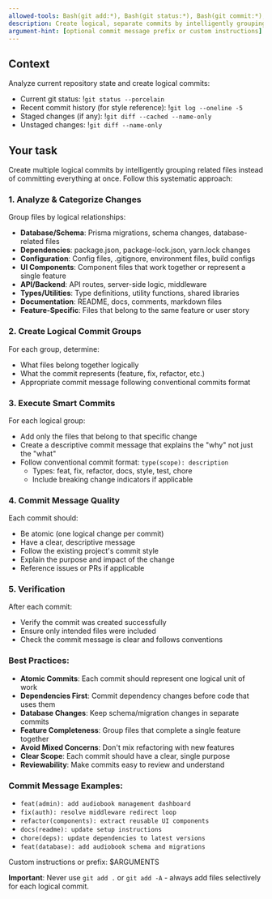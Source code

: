 ```yaml
---
allowed-tools: Bash(git add:*), Bash(git status:*), Bash(git commit:*), Bash(git diff:*), Bash(git log:*), Task
description: Create logical, separate commits by intelligently grouping related files
argument-hint: [optional commit message prefix or custom instructions]
---
```


## Context

Analyze current repository state and create logical commits:

- Current git status: !`git status --porcelain`
- Recent commit history (for style reference): !`git log --oneline -5`
- Staged changes (if any): !`git diff --cached --name-only`
- Unstaged changes: !`git diff --name-only`

## Your task

Create multiple logical commits by intelligently grouping related files instead of committing everything at once. Follow this systematic approach:

### 1. **Analyze & Categorize Changes**
Group files by logical relationships:
- **Database/Schema**: Prisma migrations, schema changes, database-related files
- **Dependencies**: package.json, package-lock.json, yarn.lock changes
- **Configuration**: Config files, .gitignore, environment files, build configs
- **UI Components**: Component files that work together or represent a single feature
- **API/Backend**: API routes, server-side logic, middleware
- **Types/Utilities**: Type definitions, utility functions, shared libraries
- **Documentation**: README, docs, comments, markdown files
- **Feature-Specific**: Files that belong to the same feature or user story

### 2. **Create Logical Commit Groups**
For each group, determine:
- What files belong together logically
- What the commit represents (feature, fix, refactor, etc.)
- Appropriate commit message following conventional commits format

### 3. **Execute Smart Commits**
For each logical group:
- Add only the files that belong to that specific change
- Create a descriptive commit message that explains the "why" not just the "what"
- Follow conventional commit format: `type(scope): description`
  - Types: feat, fix, refactor, docs, style, test, chore
  - Include breaking change indicators if applicable

### 4. **Commit Message Quality**
Each commit should:
- Be atomic (one logical change per commit)
- Have a clear, descriptive message
- Follow the existing project's commit style
- Explain the purpose and impact of the change
- Reference issues or PRs if applicable

### 5. **Verification**
After each commit:
- Verify the commit was created successfully
- Ensure only intended files were included
- Check the commit message is clear and follows conventions

### **Best Practices:**
- **Atomic Commits**: Each commit should represent one logical unit of work
- **Dependencies First**: Commit dependency changes before code that uses them
- **Database Changes**: Keep schema/migration changes in separate commits
- **Feature Completeness**: Group files that complete a single feature together
- **Avoid Mixed Concerns**: Don't mix refactoring with new features
- **Clear Scope**: Each commit should have a clear, single purpose
- **Reviewability**: Make commits easy to review and understand

### **Commit Message Examples:**
- `feat(admin): add audiobook management dashboard`
- `fix(auth): resolve middleware redirect loop`
- `refactor(components): extract reusable UI components`
- `docs(readme): update setup instructions`
- `chore(deps): update dependencies to latest versions`
- `feat(database): add audiobook schema and migrations`

Custom instructions or prefix: $ARGUMENTS

**Important**: Never use `git add .` or `git add -A` - always add files selectively for each logical commit.